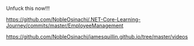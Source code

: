 Unfuck this now!!!

<https://github.com/NobleOsinachi/.NET-Core-Learning-Journey/commits/master/EmployeeManagement>

<https://github.com/NobleOsinachi/jamesquillin.github.io/tree/master/videos>
